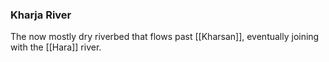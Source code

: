 ### Kharja River

The now mostly dry riverbed that flows past [[Kharsan]], eventually joining with the [[Hara]] river. 


